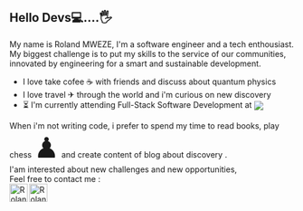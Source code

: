   
   ## Hello Devs💻....🖐

My name is Roland MWEZE, I'm a software engineer and a tech enthousiast.<br>
My biggest challenge is to put my skills to the service of our communities, innovated by engineering for a smart and sustainable development.

  <ul>
   <li>I love take cofee &#9749; with friends and discuss about quantum physics</li>
   <li>I love travel ✈ through the world and i'm curious on new discovery</li>
   <li> &#9203; I'm currently attending Full-Stack Software Development at <a href="https://microverse.org?grsf=yt075f"><img align="center" src="https://img.shields.io/badge/Microverse-blueviolet"/></a>  </li>
  </ul> 
  
When i'm not writing code, i prefer to spend my time to read books, play chess <span style='font-size:50px;'>&#9823;</span> and create content of blog about discovery .
<br>I'am interested about new challenges and new opportunities,<br> Feel free to contact me : <br>
[<img align="left" alt="Rolandman | Twitter" width="32px" src="https://cdn3.iconfinder.com/data/icons/free-social-icons/67/Untitled-15-512.png" />][twitter]
[<img align="left" alt="Rolandman | LinkedIn" width="32px" src="https://cdn.worldvectorlogo.com/logos/linkedin-icon-2.svg" />][linkedin]
  
  
   [linkedIn]: https://www.linkedin.com/in/roland-n-mweze-8b1045189/
   [twitter]: https://twitter.com/ManfulMwez
    

  
